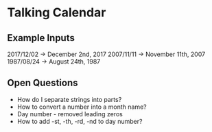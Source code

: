 # Talking Calendar

## Example Inputs

2017/12/02 -> December 2nd, 2017
2007/11/11 -> November 11th, 2007
1987/08/24 -> August 24th, 1987

## Open Questions
- How do I separate strings into parts?
- How to convert a number into a month name?
- Day number - removed leading zeros
- How to add -st, -th, -rd, -nd to day number?